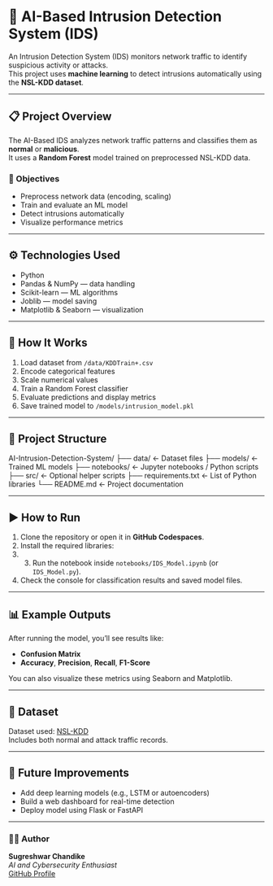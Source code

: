 # 🧠 AI-Based Intrusion Detection System (IDS)

An Intrusion Detection System (IDS) monitors network traffic to identify suspicious activity or attacks.  
This project uses **machine learning** to detect intrusions automatically using the **NSL-KDD dataset**.

---

## 📋 Project Overview

The AI-Based IDS analyzes network traffic patterns and classifies them as **normal** or **malicious**.  
It uses a **Random Forest** model trained on preprocessed NSL-KDD data.

### 🎯 Objectives
- Preprocess network data (encoding, scaling)
- Train and evaluate an ML model
- Detect intrusions automatically
- Visualize performance metrics

---

## ⚙️ Technologies Used
- Python
- Pandas & NumPy — data handling
- Scikit-learn — ML algorithms
- Joblib — model saving
- Matplotlib & Seaborn — visualization

---

## 🧠 How It Works

1. Load dataset from `/data/KDDTrain+.csv`
2. Encode categorical features
3. Scale numerical values
4. Train a Random Forest classifier
5. Evaluate predictions and display metrics
6. Save trained model to `/models/intrusion_model.pkl`

---

## 📁 Project Structure

AI-Intrusion-Detection-System/
├── data/ ← Dataset files
├── models/ ← Trained ML models
├── notebooks/ ← Jupyter notebooks / Python scripts
├── src/ ← Optional helper scripts
├── requirements.txt ← List of Python libraries
└── README.md ← Project documentation

---

## ▶️ How to Run

1. Clone the repository or open it in **GitHub Codespaces**.
2. Install the required libraries:
3. 3. Run the notebook inside `notebooks/IDS_Model.ipynb` (or `IDS_Model.py`).
4. Check the console for classification results and saved model files.

---

## 📊 Example Outputs
After running the model, you’ll see results like:

- **Confusion Matrix**  
- **Accuracy**, **Precision**, **Recall**, **F1-Score**

You can also visualize these metrics using Seaborn and Matplotlib.

---

## 🧾 Dataset
Dataset used: [NSL-KDD](https://www.kaggle.com/datasets/hassan06/nslkdd)  
Includes both normal and attack traffic records.

---

## 🧰 Future Improvements
- Add deep learning models (e.g., LSTM or autoencoders)
- Build a web dashboard for real-time detection
- Deploy model using Flask or FastAPI

---

### 👨‍💻 Author
**Sugreshwar Chandike**  
*AI and Cybersecurity Enthusiast*  
[GitHub Profile](https://github.com/SugreshwarChandike)
